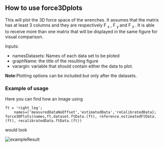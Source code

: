 ## How to use force3Dplots
This will plot the 3D force space of the wrenches. It assumes that the matrix has at least 3 columns and they are respectively F <sub> x </sub>, F <sub> y </sub> and F <sub> z </sub>. It is able to receive more than one matrix that will be displayed in the same figure for visual comparison.

 Inputs:
- namesDatasets: Names of each data set to be ploted
- graphName: the title of the resulting figure
- varargin: variable that should contain either the data to plot. 

**Note**:Plotting options can be included but only after the datasets.

### Example of usage
Here you can find how an image using 
```
ft = 'right_leg';
    names={'measuredDataNoOffset','estimatedData','reCalibratedData};
force3DPlots(names,ft,dataset.ftData.(ft), reference.estimatedFtData.(ft), recalibratedData.ftData.(ft)) 
```

would look


![exampleResult](https://user-images.githubusercontent.com/11043189/33845375-915ba00c-dea3-11e7-8d5f-1d59d2353976.png)
